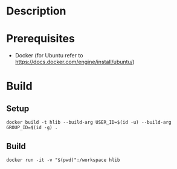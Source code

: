 # Description #

# Prerequisites #

* Docker (for Ubuntu refer to https://docs.docker.com/engine/install/ubuntu/)

# Build #

## Setup ##

```
docker build -t hlib --build-arg USER_ID=$(id -u) --build-arg GROUP_ID=$(id -g) .
```

## Build ##

```
docker run -it -v "$(pwd)":/workspace hlib
```

